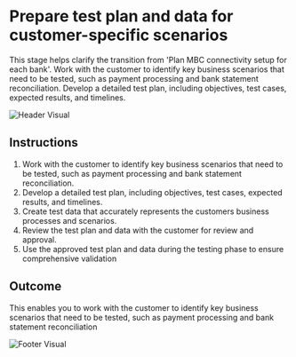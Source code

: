 # Prepare test plan and data for customer-specific scenarios

This stage helps clarify the transition from 'Plan MBC connectivity setup for each bank'. Work with the customer to identify key business scenarios that need to be tested, such as payment processing and bank statement reconciliation. Develop a detailed test plan, including objectives, test cases, expected results, and timelines.

![Header Visual](https://raw.githubusercontent.com/BriskenFinancials/use-case-template/main/cards/assets/UC10000426-O-02-top.png)

## Instructions

1. Work with the customer to identify key business scenarios that need to be tested, such as payment processing and bank statement reconciliation.
2. Develop a detailed test plan, including objectives, test cases, expected results, and timelines.
3. Create test data that accurately represents the customers business processes and scenarios.
4. Review the test plan and data with the customer for review and approval.
5. Use the approved test plan and data during the testing phase to ensure comprehensive validation

## Outcome

This enables you to work with the customer to identify key business scenarios that need to be tested, such as payment processing and bank statement reconciliation

![Footer Visual](https://raw.githubusercontent.com/BriskenFinancials/use-case-template/main/cards/assets/UC10000426-O-02-bottom.png)